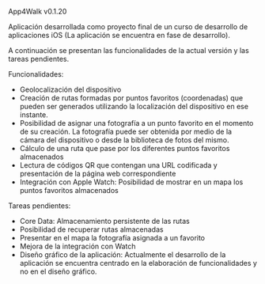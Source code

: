 App4Walk v0.1.20

Aplicación desarrollada como proyecto final de un curso de desarrollo de aplicaciones iOS (La aplicación se encuentra en fase de desarrollo).

A continuación se presentan las funcionalidades de la actual versión y las tareas pendientes.

Funcionalidades:

- Geolocalización del dispositivo
- Creación de rutas formadas por puntos favoritos (coordenadas) que pueden ser generados utilizando la localización del dispositivo en ese instante.
- Posibilidad de asignar una fotografía a un punto favorito en el momento de su creación. La fotografía puede ser obtenida por medio de la cámara del dispositivo o desde la biblioteca de fotos del mismo.
- Cálculo de una ruta que pase por los diferentes puntos favoritos almacenados
- Lectura de códigos QR que contengan una URL codificada y presentación de la página web correspondiente
- Integración con Apple Watch: Posibilidad de mostrar en un mapa los puntos favoritos almacenados

Tareas pendientes:

- Core Data: Almacenamiento persistente de las rutas
- Posibilidad de recuperar rutas almacenadas
- Presentar en el mapa la fotografía asignada a un favorito
- Mejora de la integración con Watch
- Diseño gráfico de la aplicación: Actualmente el desarrollo de la aplicación se encuentra centrado en la elaboración de funcionalidades y no en el diseño gráfico.